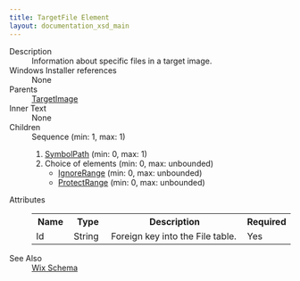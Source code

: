 ```yaml
---
title: TargetFile Element
layout: documentation_xsd_main
---
```

<dl>
  <dt>Description</dt>
  <dd>Information about specific files in a target image.</dd>
  <dt>Windows Installer references</dt>
  <dd>None</dd>
  <dt>Parents</dt>
  <dd>
    <a href="../wix/targetimage">TargetImage</a>
  </dd>
  <dt>Inner Text</dt>
  <dd>None</dd>
  <dt>Children</dt>
  <dd>Sequence (min: 1, max: 1)<ol><li><a href="../wix/symbolpath">SymbolPath</a> (min: 0, max: 1)</li><li>Choice of elements (min: 0, max: unbounded)<ul><li><a href="../wix/ignorerange">IgnoreRange</a> (min: 0, max: unbounded)</li><li><a href="../wix/protectrange">ProtectRange</a> (min: 0, max: unbounded)</li></ul></li></ol></dd>
  <dt>Attributes</dt>
  <dd>
    <table cellspacing="0" cellpadding="0" class="schema">
      <tr>
        <th width="15%">Name</th>
        <th width="15%">Type</th>
        <th width="65%">Description</th>
        <th width="15%">Required</th>
      </tr>
      <tr>
        <td>Id</td>
        <td>String</td>
        <td>Foreign key into the File table.</td>
        <td>Yes</td>
      </tr>
    </table>
  </dd>
  <dt>See Also</dt>
  <dd>
    <a href="../wix">Wix Schema</a>
  </dd>
</dl>
